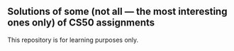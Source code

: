 ## Solutions of some (not all — the most interesting ones only) of CS50 assignments
This repository is for learning purposes only.
